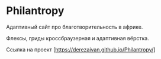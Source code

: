 # Philantropy

Адаптивный сайт про благотворительность в африке. 

Флексы, гриды кроссбраузерная и адаптивная вёрстка. 

Ссылка на проект 
[https://derezaivan.github.io/Philantropy/]
